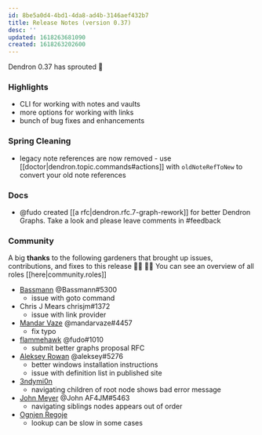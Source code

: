 ```yaml
---
id: 8be5a0d4-4bd1-4da8-ad4b-3146aef432b7
title: Release Notes (version 0.37)
desc: ''
updated: 1618263681090
created: 1618263202600
---
```


Dendron 0.37 has sprouted  🌱

### Highlights
- CLI for working with notes and vaults
- more options for working with links
- bunch of bug fixes and enhancements

### Spring Cleaning
- legacy note references are now removed - use [[doctor|dendron.topic.commands#actions]] with `oldNoteRefToNew` to convert your old note references

### Docs
- @fudo created [[a rfc|dendron.rfc.7-graph-rework]] for better Dendron Graphs. Take a look and please leave comments in #feedback

### Community

A big **thanks** to the following gardeners that brought up issues, contributions, and fixes to this release :man_farmer: :woman_farmer: 
You can see an overview of all roles [[here|community.roles]]

- [Bassmann](https://github.com/Bassmann) @Bassmann#5300 
  - issue with goto command
- Chris J Mears chrisjm#1372
  - issue with link provider
- [Mandar Vaze](https://github.com/mandarvaze) @mandarvaze#4457 
  - fix typo
- [flammehawk](https://github.com/flammehawk) @fudo#1010 
  - submit better graphs proposal RFC
- [Aleksey Rowan](https://github.com/aleksey-rowan) @aleksey#5276
  - better windows installation instructions
  - issue with definition list in published site
- [3ndymi0n](https://github.com/3ndymi0n)
  - navigating children of root node shows bad error message
- [John Meyer](https://github.com/af4jm) @John AF4JM#5463 
  - navigating siblings nodes appears out of order
- [Ognjen Regoje](https://github.com/ognjenio)
  - lookup can be slow in some cases
